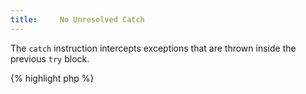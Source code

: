```yaml
---
title:     No Unresolved Catch
---
```


The `catch` instruction intercepts exceptions that are thrown inside the previous `try` block. 

{% highlight php %}
<?php
try {
	// do something
} catch (\ErrorException $e) {

} catch (\Unresolved\Exception $e) {

} catch (Exception $e) {

} catch (\Not\Even\An\Exception $e) {

} 

{% endhighlight %}

In the examples above, the only safe code is the first `catch`. It uses an absolute namespaced class, that, indeed, exists. 

`catch` clauses will compare the expected class to the thrown exception: if the two matches, the block will be run. And if the `catch` exception doesn't exists, then it will never match a thrown exception, and will always fail. This is now dead code. 

The third one may exist, but is prone to innocent mistakes: when the current code is moved to a namespace, or if a namespace is added at the beginning of the code source, `Exception` will not resolve anymore to `\Exception` but to `\the\newNamespace\Exception`. Then, the situation will be like the previous one. 

The fourth `catch`, uses a real class, but not one that is actually an `Exception`, or a sub-class of such. This means that an object of such class will never be thrown, since `throw` will check for it to be an exception. And if no such exception is thrown, this `catch` is again dead code. 

It is recommended to make sure that the class used in the left part of the `catch` instruction is always valid.


### Rule Details

The following patterns are considered warnings:

{% highlight php %}
<?php
try {
	// do something
} catch (\ErrorException $e) {

} catch (\Unresolved\Exception $e) {

} catch (Exception $e) {

} catch (\Not\Even\An\Exception $e) {

} 

{% endhighlight %}{: .warning }



### Further Reading


#### Related rules

* [No Catch Overwrite]
* [No Empty Catch]
* [No Raw Exceptions]




[No Catch Overwrite]: {{ "/good-practices/no-catch-overwrite/" | prepend: site.clearphp.url }}
[No Empty Catch]: {{ "/good-practices/no-empty-catch/" | prepend: site.clearphp.url }}
[No Raw Exceptions]: {{ "/good-practices/no-raw-exceptions/" | prepend: site.clearphp.url }}
